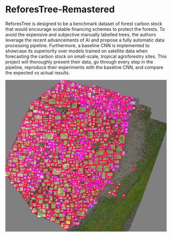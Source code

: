 # ReforesTree-Remastered

ReforesTree is designed to be a benchmark dataset of forest carbon stock that would encourage scalable financing schemes
to protect the forests. To avoid the expensive and subjective manually labelled trees, the authors leverage the recent
advancements of AI and propose a fully automatic data processing pipeline. Furthermore, a baseline CNN is implemented to
showcase its superiority over models trained on satellite data when forecasting the carbon stock on small-scale,
tropical agroforestry sites. This project will thoroughly present their data, go through every step in the pipeline,
reproduce their experiments with the baseline CNN, and compare the expected vs actual results.

![](images/annotated_data/3.png)
